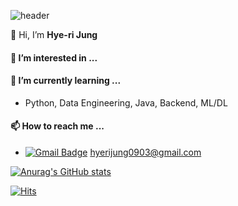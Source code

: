 ![header](https://capsule-render.vercel.app/api?type=wave&color=auto&height=300&section=header&text=HYERI%20JUNG&fontSize=90)

 👋 Hi, I’m **Hye-ri Jung**
#### 👀 I’m interested in ...
#### 🌱 I’m currently learning ...
  - Python, Data Engineering, Java, Backend, ML/DL

#### 📫 How to reach me ...
  - [![Gmail Badge](https://img.shields.io/badge/Gmail-d14836?style=flat-square&logo=Gmail&logoColor=white&link=mailto:hyerijung0903@gmail.com)](mailto:hyerijung0903@gmail.com) hyerijung0903@gmail.com 


[![Anurag's GitHub stats](https://github-readme-stats.vercel.app/api?username=hyeri0903)](https://github.com/anuraghazra/github-readme-stats)


[![Hits](https://hits.seeyoufarm.com/api/count/incr/badge.svg?url=https%3A%2F%2Fgithub.com%2Fhyeri0903&count_bg=%2379C83D&title_bg=%23555555&icon=&icon_color=%23E7E7E7&title=hits&edge_flat=false)](https://hits.seeyoufarm.com)


<!---
hyeri0903/hyeri0903 is a ✨ special ✨ repository because its `README.md` (this file) appears on your GitHub profile.
You can click the Preview link to take a look at your changes.
--->
